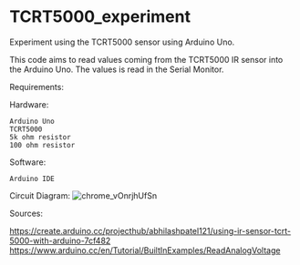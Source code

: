 # TCRT5000_experiment
Experiment using the TCRT5000 sensor using Arduino Uno.

This code aims to read values coming from the TCRT5000 IR sensor into the Arduino Uno. The values is read in the Serial Monitor.

Requirements:

  Hardware:
 
    Arduino Uno
    TCRT5000
    5k ohm resistor
    100 ohm resistor

  Software:

    Arduino IDE
  

Circuit Diagram:
![chrome_vOnrjhUfSn](https://user-images.githubusercontent.com/37850648/143016084-e26ef587-48ad-4bb1-adb5-bdbb9d9384a5.png)


Sources:

  https://create.arduino.cc/projecthub/abhilashpatel121/using-ir-sensor-tcrt-5000-with-arduino-7cf482
  https://www.arduino.cc/en/Tutorial/BuiltInExamples/ReadAnalogVoltage 

